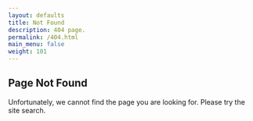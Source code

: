```yaml
---
layout: defaults
title: Not Found
description: 404 page.
permalink: /404.html
main_menu: false
weight: 101
---
```


<section>
  <div class='inner-section'>
    <h2>Page Not Found</h2>
    <article>
      <p>Unfortunately, we cannot find the page you are looking for. Please try the site search.</p>        
    </article>
  </div><!-- inner-section -->
</section>